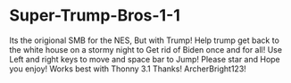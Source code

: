 # Super-Trump-Bros-1-1
Its the origional SMB for the NES, But with Trump! Help trump get back to the white house on a stormy night to Get rid of Biden once and for all!
Use Left and right keys to move and space bar to Jump!
Please star and Hope you enjoy!
Works best with Thonny 3.1
Thanks!
ArcherBright123!
